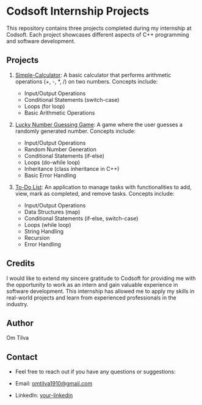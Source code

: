 # Codsoft Internship Projects

This repository contains three projects completed during my internship at Codsoft. Each project showcases different aspects of C++ programming and software development.

## Projects

1. [Simple-Calculator](./Calculator): A basic calculator that performs arithmetic operations (+, -, *, /) on two numbers. Concepts include:
   - Input/Output Operations
   - Conditional Statements (switch-case)
   - Loops (for loop)
   - Basic Arithmetic Operations

2. [Lucky Number Guessing Game](./LuckyNumber): A game where the user guesses a randomly generated number. Concepts include:
   - Input/Output Operations
   - Random Number Generation
   - Conditional Statements (if-else)
   - Loops (do-while loop)
   - Inheritance (class inheritance in C++)
   - Basic Error Handling

3. [To-Do List](./to-do-list): An application to manage tasks with functionalities to add, view, mark as completed, and remove tasks. Concepts include:
   - Input/Output Operations
   - Data Structures (map)
   - Conditional Statements (if-else, switch-case)
   - Loops (while loop)
   - String Handling
   - Recursion
   - Error Handling

## Credits

I would like to extend my sincere gratitude to Codsoft for providing me with the opportunity to work as an intern and gain valuable experience in software development. This internship has allowed me to apply my skills in real-world projects and learn from experienced professionals in the industry.


## Author

Om Tilva

## Contact

- Feel free to reach out if you have any questions or suggestions:

- Email: omtilva1910@gmail.com
- LinkedIn: [your-linkedin](https://www.linkedin.com/in/om-tilva1910)

